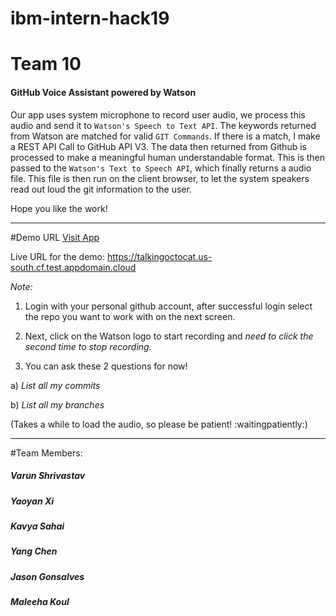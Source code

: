 # ibm-intern-hack19
# Team 10



#### GitHub Voice Assistant powered by Watson 
Our app uses system microphone to record user audio, we process this audio and send it to `Watson's Speech to Text API`.
The keywords returned from Watson are matched for valid `GIT Commands`. If there is a match, I make a REST API Call to GitHub API V3. The data then returned from Github is processed to make a meaningful human understandable format. This is then passed to the `Watson's Text to Speech API`, which finally returns a audio file.
This file is then run on the client browser, to let the system speakers read out loud the git information to the user.

Hope you like the work!


________________________________________________________________________________________
#Demo URL
[Visit App](https://talkingoctocat.us-south.cf.test.appdomain.cloud)

Live URL for the demo:
https://talkingoctocat.us-south.cf.test.appdomain.cloud

*Note:*

1) Login with your personal github account, after successful login select the repo you want to work with on the next screen.

2) Next, click on the Watson logo to start recording and *need to click the second time to stop recording.*

3) You can ask these 2 questions for now!

a)  _List all my commits_

b)  _List all my branches_

(Takes a while to load the audio, so please be patient!  :waitingpatiently:) 


________________________________________________________________________________________
#Team Members:
##### Varun Shrivastav
##### Yaoyan Xi
##### Kavya Sahai
##### Yang Chen
##### Jason Gonsalves
##### Maleeha Koul


